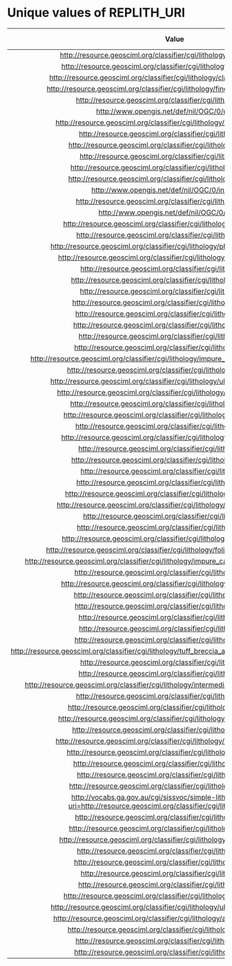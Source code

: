 
Unique values of REPLITH_URI
============================

|Value|Number of Occurrences|
| :---: | :---: |
|http://resource.geosciml.org/classifier/cgi/lithology/metamorphic_rock|14409|
|http://resource.geosciml.org/classifier/cgi/lithology/sedimentary_rock|9768|
|http://resource.geosciml.org/classifier/cgi/lithology/clastic_sedimentary_rock|7791|
|http://resource.geosciml.org/classifier/cgi/lithology/fine_grained_igneous_rock|7697|
|http://resource.geosciml.org/classifier/cgi/lithology/granitoid|5677|
|http://www.opengis.net/def/nil/OGC/0/unknown|5313|
|http://resource.geosciml.org/classifier/cgi/lithology/sedimentary_material|4287|
|http://resource.geosciml.org/classifier/cgi/lithology/granite|4249|
|http://resource.geosciml.org/classifier/cgi/lithology/igneous_rock|4219|
|http://resource.geosciml.org/classifier/cgi/lithology/gneiss|4095|
|http://resource.geosciml.org/classifier/cgi/lithology/granodiorite|2904|
|http://resource.geosciml.org/classifier/cgi/lithology/doleritic_rock|2597|
|http://www.opengis.net/def/nil/OGC/0/inapplicable|2536|
|http://resource.geosciml.org/classifier/cgi/lithology/quartzite|1809|
|http://www.opengis.net/def/nil/OGC/0/missing|1650|
|http://resource.geosciml.org/classifier/cgi/lithology/clastic_sediment|1328|
|http://resource.geosciml.org/classifier/cgi/lithology/andesite|1062|
|http://resource.geosciml.org/classifier/cgi/lithology/phaneritic_igneous_rock|1053|
|http://resource.geosciml.org/classifier/cgi/lithology/basic_igneous_rock|1010|
|http://resource.geosciml.org/classifier/cgi/lithology/basalt|976|
|http://resource.geosciml.org/classifier/cgi/lithology/orthogneiss|928|
|http://resource.geosciml.org/classifier/cgi/lithology/diorite|864|
|http://resource.geosciml.org/classifier/cgi/lithology/paragneiss|853|
|http://resource.geosciml.org/classifier/cgi/lithology/sediment|824|
|http://resource.geosciml.org/classifier/cgi/lithology/monzonite|672|
|http://resource.geosciml.org/classifier/cgi/lithology/gabbro|645|
|http://resource.geosciml.org/classifier/cgi/lithology/migmatite|612|
|http://resource.geosciml.org/classifier/cgi/lithology/impure_carbonate_sedimentary_rock|432|
|http://resource.geosciml.org/classifier/cgi/lithology/gabbroic_rock|432|
|http://resource.geosciml.org/classifier/cgi/lithology/ultramafic_igneous_rock|355|
|http://resource.geosciml.org/classifier/cgi/lithology/acidic_igneous_rock|346|
|http://resource.geosciml.org/classifier/cgi/lithology/dioritic_rock|273|
|http://resource.geosciml.org/classifier/cgi/lithology/monzonitic_rock|270|
|http://resource.geosciml.org/classifier/cgi/lithology/porphyry|208|
|http://resource.geosciml.org/classifier/cgi/lithology/clastic_sandstone|207|
|http://resource.geosciml.org/classifier/cgi/lithology/tonalite|203|
|http://resource.geosciml.org/classifier/cgi/lithology/amphibolite|203|
|http://resource.geosciml.org/classifier/cgi/lithology/schist|160|
|http://resource.geosciml.org/classifier/cgi/lithology/basanite|159|
|http://resource.geosciml.org/classifier/cgi/lithology/tholeiitic_basalt|151|
|http://resource.geosciml.org/classifier/cgi/lithology/quartz_monzodiorite|141|
|http://resource.geosciml.org/classifier/cgi/lithology/rock|136|
|http://resource.geosciml.org/classifier/cgi/lithology/trachyte|135|
|http://resource.geosciml.org/classifier/cgi/lithology/clastic_mudstone|132|
|http://resource.geosciml.org/classifier/cgi/lithology/foliated_metamorphic_rock|120|
|http://resource.geosciml.org/classifier/cgi/lithology/impure_calcareous_carbonate_sediment|117|
|http://resource.geosciml.org/classifier/cgi/lithology/diamictite|109|
|http://resource.geosciml.org/classifier/cgi/lithology/quartz_monzonite|102|
|http://resource.geosciml.org/classifier/cgi/lithology/trachytoid|102|
|http://resource.geosciml.org/classifier/cgi/lithology/tephritoid|92|
|http://resource.geosciml.org/classifier/cgi/lithology/syenite|91|
|http://resource.geosciml.org/classifier/cgi/lithology/marble|89|
|http://resource.geosciml.org/classifier/cgi/lithology/limestone|62|
|http://resource.geosciml.org/classifier/cgi/lithology/tuff_breccia_agglomerate_or_pyroclastic_breccia|52|
|http://resource.geosciml.org/classifier/cgi/lithology/dacite|49|
|http://resource.geosciml.org/classifier/cgi/lithology/phyllite|48|
|http://resource.geosciml.org/classifier/cgi/lithology/intermediate_composition_igneous_rock|46|
|http://resource.geosciml.org/classifier/cgi/lithology/granulite|45|
|http://resource.geosciml.org/classifier/cgi/lithology/quartz_diorite|44|
|http://resource.geosciml.org/classifier/cgi/lithology/compound_material|35|
|http://resource.geosciml.org/classifier/cgi/lithology/phonolitoid|33|
|http://resource.geosciml.org/classifier/cgi/lithology/clastic_conglomerate|30|
|http://resource.geosciml.org/classifier/cgi/lithology/mylonitic_rock|18|
|http://resource.geosciml.org/classifier/cgi/lithology/pyroxenite|18|
|http://resource.geosciml.org/classifier/cgi/lithology/hornfels|18|
|http://resource.geosciml.org/classifier/cgi/lithology/syenogranite|13|
|http://vocabs.ga.gov.au/cgi/sissvoc/simple-lithology/resource?uri=http://resource.geosciml.org/classifier/cgi/lithology/tephritoid|10|
|http://resource.geosciml.org/classifier/cgi/lithology/granofels|9|
|http://resource.geosciml.org/classifier/cgi/lithology/monzodiorite|8|
|http://resource.geosciml.org/classifier/cgi/lithology/monzodioritic_rock|6|
|http://resource.geosciml.org/classifier/cgi/lithology/dioritoid|5|
|http://resource.geosciml.org/classifier/cgi/lithology/pegmatite|4|
|http://resource.geosciml.org/classifier/cgi/lithology/tuffite|3|
|http://resource.geosciml.org/classifier/cgi/lithology/rhyolite|3|
|http://resource.geosciml.org/classifier/cgi/lithology/pyroclastic_rock|2|
|http://resource.geosciml.org/classifier/cgi/lithology/ultrabasic_igneous_rock|2|
|http://resource.geosciml.org/classifier/cgi/lithology/alkali_feldspar_rhyolite|2|
|http://resource.geosciml.org/classifier/cgi/lithology/monzogabbro|1|
|http://resource.geosciml.org/classifier/cgi/lithology/syenitoid|1|
|http://resource.geosciml.org/classifier/cgi/lithology/phonolilte|1|
